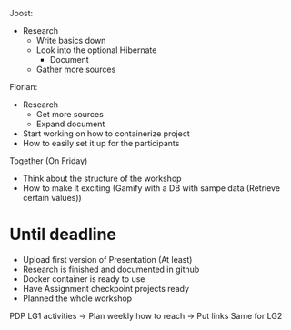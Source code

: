Joost:

- Research
  - Write basics down
  - Look into the optional Hibernate
    - Document
  - Gather more sources

Florian:

- Research
  - Get more sources
  - Expand document
- Start working on how to containerize project
- How to easily set it up for the participants

Together (On Friday)

- Think about the structure of the workshop
- How to make it exciting (Gamify with a DB with sampe data (Retrieve certain values))

# Until deadline
- Upload first version of Presentation (At least)
- Research is finished and documented in github
- Docker container is ready to use
- Have Assignment checkpoint projects ready
- Planned the whole workshop

PDP
LG1
activities
-> Plan weekly how to reach
-> Put links
Same for LG2
